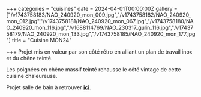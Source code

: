 +++
categories = "cuisines"
date = 2024-04-01T00:00:00Z
gallery = ["/v1743758183/NAO_240920_mon_009.jpg","/v1743758182/NAO_240920_mon_012.jpg","/v1743758181/NAO_240920_mon_067.jpg","/v1743758180/NAO_240920_mon_116.jpg","/v1688114769/NAO_230317_gulin_116.jpg","/v1743758179/NAO_240920_mon_133.jpg","/v1743758185/NAO_240920_mon_177.jpg"]
title = "Cuisine MON24"

+++
Projet mis en valeur par son côté rétro en alliant un plan de travail inox et du chêne teinté.

Les poignées en chêne massif teinté rehausse le côté vintage de cette cuisine chaleureuse.

Projet salle de bain à retrouver [**ici**](/realisations/salles-de-bain/sdb-mon24).